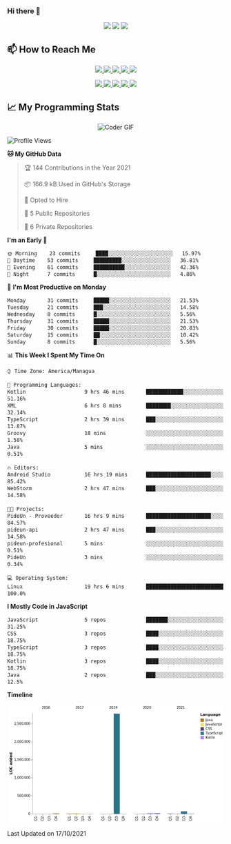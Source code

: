 ### Hi there 👋

<!--
**DevKenny/DevKenny** is a ✨ _special_ ✨ repository because its `README.md` (this file) appears on your GitHub profile.

Here are some ideas to get you started:

- 🔭 I’m currently working on ...
- 🌱 I’m currently learning ...
- 👯 I’m looking to collaborate on ...
- 🤔 I’m looking for help with ...
- 💬 Ask me about ...
- 📫 How to reach me: ...
- 😄 Pronouns: ...
- ⚡ Fun fact: ...
-->

<p align = "center">
  <img src="https://github-readme-stats.vercel.app/api?username=DevKenny&count_private=true&show_icons=true&theme=graywhite&line_height=30&hide_border=true">
  <img src="https://github-readme-stats.vercel.app/api/top-langs/?username=DevKenny&hide=html,css&theme=graywhite&hide_border=true">
  <img src="https://github-profile-summary-cards.vercel.app/api/cards/profile-details?username=DevKenny&theme=vue">
</p>

## 📫 How to Reach Me

<p align="center">
 <a href="https://devkenny.github.io">
  <img src="https://img.shields.io/badge/DevKenny-%23206A5D.svg?&style=for-the-badge&logo=jquery&logoColor=white" />
 </a>

 <a href="https://www.linkedin.com/in/hreal92">
  <img src="https://img.shields.io/badge/connect-%230077B5.svg?&style=for-the-badge&logo=linkedin&logoColor=white" />
 </a>

 <a href="https://join.skype.com/invite/IQ6gVADlpBSM">
  <img src="https://img.shields.io/badge/chat-%2300AFF0.svg?&style=for-the-badge&logo=skype&logoColor=white" />
 </a>

 <a href="mailto:realherrold@gmail.com">
  <img src="https://img.shields.io/badge/email-%23C14438.svg?&style=for-the-badge&logo=Gmail&logoColor=white" />
 </a>

 <a href="https://wa.me/50589517503">
  <img src="https://img.shields.io/badge/Whatsapp-%2300BFA5.svg?&style=for-the-badge&logo=Whatsapp&logoColor=white" />
 </a>
</p>

<p align="center">
  <a href="#">
    <img src="https://badges.pufler.dev/visits/DevKenny/DevKenny?style=flat-square&color=green&logo=github">
  </a>
  <a href="#">
    <img src="https://badges.pufler.dev/years/DevKenny?style=flat-square&color=green&logo=github">
  </a>
  <a href="#">
    <img src="https://badges.pufler.dev/repos/DevKenny?style=flat-square&color=green&logo=github">
  </a>
  <a href="#">
    <img src="https://badges.pufler.dev/gists/DevKenny?style=flat-square&color=green&logo=github">
  </a>
  <a href="#">
    <img src="https://badges.pufler.dev/commits/monthly/DevKenny?style=flat-square&color=green&logo=github">
  </a>
</p>

## 📈 My Programming Stats

<p align="center">
 <img src="https://www.mygo.ge/uploads/blog/1584023795.jpg" alt="Coder GIF" style="max-width:500px">
</p>

<!--START_SECTION:waka-->
![Profile Views](http://img.shields.io/badge/Profile%20Views-14-blue)

**🐱 My GitHub Data** 

> 🏆 144 Contributions in the Year 2021
 > 
> 📦 166.9 kB Used in GitHub's Storage 
 > 
> 💼 Opted to Hire
 > 
> 📜 5 Public Repositories 
 > 
> 🔑 6 Private Repositories  
 > 
**I'm an Early 🐤** 

```text
🌞 Morning    23 commits     ████░░░░░░░░░░░░░░░░░░░░░   15.97% 
🌆 Daytime    53 commits     █████████░░░░░░░░░░░░░░░░   36.81% 
🌃 Evening    61 commits     ██████████░░░░░░░░░░░░░░░   42.36% 
🌙 Night      7 commits      █░░░░░░░░░░░░░░░░░░░░░░░░   4.86%

```
📅 **I'm Most Productive on Monday** 

```text
Monday       31 commits     █████░░░░░░░░░░░░░░░░░░░░   21.53% 
Tuesday      21 commits     ███░░░░░░░░░░░░░░░░░░░░░░   14.58% 
Wednesday    8 commits      █░░░░░░░░░░░░░░░░░░░░░░░░   5.56% 
Thursday     31 commits     █████░░░░░░░░░░░░░░░░░░░░   21.53% 
Friday       30 commits     █████░░░░░░░░░░░░░░░░░░░░   20.83% 
Saturday     15 commits     ██░░░░░░░░░░░░░░░░░░░░░░░   10.42% 
Sunday       8 commits      █░░░░░░░░░░░░░░░░░░░░░░░░   5.56%

```


📊 **This Week I Spent My Time On** 

```text
⌚︎ Time Zone: America/Managua

💬 Programming Languages: 
Kotlin                   9 hrs 46 mins       ████████████░░░░░░░░░░░░░   51.16% 
XML                      6 hrs 8 mins        ████████░░░░░░░░░░░░░░░░░   32.14% 
TypeScript               2 hrs 39 mins       ███░░░░░░░░░░░░░░░░░░░░░░   13.87% 
Groovy                   18 mins             ░░░░░░░░░░░░░░░░░░░░░░░░░   1.58% 
Java                     5 mins              ░░░░░░░░░░░░░░░░░░░░░░░░░   0.51%

🔥 Editors: 
Android Studio           16 hrs 19 mins      █████████████████████░░░░   85.42% 
WebStorm                 2 hrs 47 mins       ███░░░░░░░░░░░░░░░░░░░░░░   14.58%

🐱‍💻 Projects: 
PideUn - Proveedor       16 hrs 9 mins       █████████████████████░░░░   84.57% 
pideun-api               2 hrs 47 mins       ███░░░░░░░░░░░░░░░░░░░░░░   14.58% 
pideun-profesional       5 mins              ░░░░░░░░░░░░░░░░░░░░░░░░░   0.51% 
PideUn                   3 mins              ░░░░░░░░░░░░░░░░░░░░░░░░░   0.34%

💻 Operating System: 
Linux                    19 hrs 6 mins       █████████████████████████   100.0%

```

**I Mostly Code in JavaScript** 

```text
JavaScript               5 repos             ███████░░░░░░░░░░░░░░░░░░   31.25% 
CSS                      3 repos             ████░░░░░░░░░░░░░░░░░░░░░   18.75% 
TypeScript               3 repos             ████░░░░░░░░░░░░░░░░░░░░░   18.75% 
Kotlin                   3 repos             ████░░░░░░░░░░░░░░░░░░░░░   18.75% 
Java                     2 repos             ███░░░░░░░░░░░░░░░░░░░░░░   12.5%

```


**Timeline**

![Chart not found](https://raw.githubusercontent.com/DevKenny/DevKenny/main/charts/bar_graph.png) 


 Last Updated on 17/10/2021
<!--END_SECTION:waka-->
